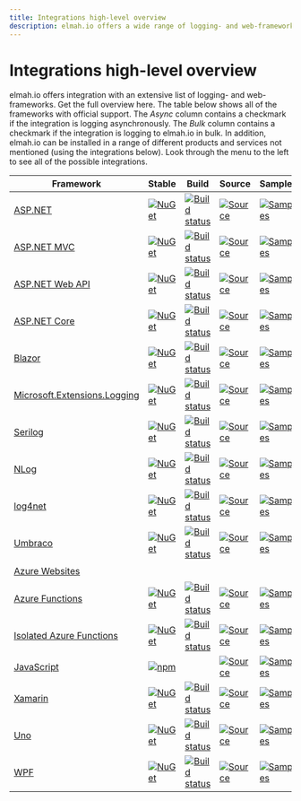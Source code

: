 ```yaml
---
title: Integrations high-level overview
description: elmah.io offers a wide range of logging- and web-frameworks. Get the full overview of all packages, samples, build status, and more here.
---
```


# Integrations high-level overview

elmah.io offers integration with an extensive list of logging- and web-frameworks. Get the full overview here. The table below shows all of the frameworks with official support. The *Async* column contains a checkmark if the integration is logging asynchronously. The *Bulk* column contains a checkmark if the integration is logging to elmah.io in bulk. In addition, elmah.io can be installed in a range of different products and services not mentioned (using the integrations below). Look through the menu to the left to see all of the possible integrations.

| Framework | Stable | Build | Source | Samples | Async | Bulk |
|---|---|---|---|---|---|---|
| [ASP.NET](/logging-to-elmah-io-from-elmah/) | [![NuGet](https://img.shields.io/nuget/v/Elmah.Io.svg)](https://www.nuget.org/packages/Elmah.Io) | [![Build status](https://github.com/elmahio/elmah.io/workflows/build/badge.svg)](https://github.com/elmahio/elmah.io/actions?query=workflow%3Abuild) | [![Source](https://img.shields.io/badge/GitHub-source-brightgreen)](https://github.com/elmahio/elmah.io) | [![Samples](https://img.shields.io/badge/samples-1-brightgreen.svg)](https://github.com/elmahio/elmah.io/tree/master/samples) | ✔️ |  |
| [ASP.NET MVC](/logging-to-elmah-io-from-aspnet-mvc/) | [![NuGet](https://img.shields.io/nuget/v/Elmah.Io.Mvc.svg)](https://www.nuget.org/packages/Elmah.Io.Mvc) | [![Build status](https://github.com/elmahio/elmah.io/workflows/build/badge.svg)](https://github.com/elmahio/elmah.io/actions?query=workflow%3Abuild) | [![Source](https://img.shields.io/badge/GitHub-source-brightgreen)](https://github.com/elmahio/elmah.io) | [![Samples](https://img.shields.io/badge/samples-1-brightgreen.svg)](https://github.com/elmahio/elmah.io/tree/master/samples) | ️✔️ |  |
| [ASP.NET Web API](/logging-to-elmah-io-from-web-api/) | [![NuGet](https://img.shields.io/nuget/v/Elmah.Io.WebApi.svg)](https://www.nuget.org/packages/Elmah.Io.WebApi) | [![Build status](https://github.com/elmahio/elmah.io/workflows/build/badge.svg)](https://github.com/elmahio/elmah.io/actions?query=workflow%3Abuild) | [![Source](https://img.shields.io/badge/GitHub-source-brightgreen)](https://github.com/elmahio/elmah.io) | [![Samples](https://img.shields.io/badge/samples-1-brightgreen.svg)](https://github.com/elmahio/elmah.io/tree/master/samples) | ✔️ |  |
| [ASP.NET Core](/logging-to-elmah-io-from-aspnet-core/) | [![NuGet](https://img.shields.io/nuget/v/Elmah.Io.AspNetCore.svg)](https://www.nuget.org/packages/Elmah.Io.AspNetCore) | [![Build status](https://github.com/elmahio/Elmah.Io.AspNetCore/workflows/build/badge.svg)](https://github.com/elmahio/Elmah.Io.AspNetCore/actions?query=workflow%3Abuild) | [![Source](https://img.shields.io/badge/GitHub-source-brightgreen)](https://github.com/elmahio/Elmah.Io.AspNetCore) | [![Samples](https://img.shields.io/badge/samples-4-brightgreen.svg)](https://github.com/elmahio/Elmah.Io.AspNetCore/tree/main/samples) | ✔️ |  |
| [Blazor](/logging-to-elmah-io-from-blazor/) | [![NuGet](https://img.shields.io/nuget/v/Elmah.Io.Blazor.Wasm.svg)](https://www.nuget.org/packages/Elmah.Io.Blazor.Wasm) | [![Build status](https://github.com/elmahio/Elmah.Io.Blazor.Wasm/workflows/build/badge.svg)](https://github.com/elmahio/Elmah.Io.Blazor.Wasm/actions?query=workflow%3Abuild) | [![Source](https://img.shields.io/badge/GitHub-source-brightgreen)](https://github.com/elmahio/Elmah.Io.Blazor.Wasm) | [![Samples](https://img.shields.io/badge/samples-1-brightgreen.svg)](https://github.com/elmahio/Elmah.Io.Blazor.Wasm/tree/main/samples) | ✔️ |  |
| [Microsoft.Extensions.Logging](/logging-to-elmah-io-from-microsoft-extensions-logging/) | [![NuGet](https://img.shields.io/nuget/v/Elmah.Io.Extensions.Logging.svg)](https://www.nuget.org/packages/Elmah.Io.Extensions.Logging) | [![Build status](https://github.com/elmahio/Elmah.Io.Extensions.Logging/workflows/build/badge.svg)](https://github.com/elmahio/Elmah.Io.Extensions.Logging/actions?query=workflow%3Abuild) | [![Source](https://img.shields.io/badge/GitHub-source-brightgreen)](https://github.com/elmahio/Elmah.Io.Extensions.Logging) | [![Samples](https://img.shields.io/badge/samples-11-brightgreen.svg)](https://github.com/elmahio/Elmah.Io.Extensions.Logging/tree/main/samples) | ✔️ | ✔️ |
| [Serilog](/logging-to-elmah-io-from-serilog/) | [![NuGet](https://img.shields.io/nuget/v/Serilog.Sinks.ElmahIo.svg)](https://www.nuget.org/packages/Serilog.Sinks.ElmahIo) | [![Build status](https://github.com/elmahio/serilog-sinks-elmahio/workflows/build/badge.svg)](https://github.com/elmahio/serilog-sinks-elmahio/actions?query=workflow%3Abuild) | [![Source](https://img.shields.io/badge/GitHub-source-brightgreen)](https://github.com/elmahio/serilog-sinks-elmahio) | [![Samples](https://img.shields.io/badge/samples-5-brightgreen.svg)](https://github.com/elmahio/serilog-sinks-elmahio/tree/main/examples) | ✔️ | ✔️ |
| [NLog](/logging-to-elmah-io-from-nlog/) | [![NuGet](https://img.shields.io/nuget/v/elmah.io.nlog.svg)](https://www.nuget.org/packages/elmah.io.nlog) | [![Build status](https://github.com/elmahio/elmah.io.nlog/workflows/build/badge.svg)](https://github.com/elmahio/elmah.io.nlog/actions?query=workflow%3Abuild) | [![Source](https://img.shields.io/badge/GitHub-source-brightgreen)](https://github.com/elmahio/elmah.io.nlog) | [![Samples](https://img.shields.io/badge/samples-5-brightgreen.svg)](https://github.com/elmahio/elmah.io.nlog/tree/main/samples) | ✔️ | ✔️ |
| [log4net](/logging-to-elmah-io-from-log4net/) | [![NuGet](https://img.shields.io/nuget/v/elmah.io.log4net.svg)](https://www.nuget.org/packages/elmah.io.log4net) | [![Build status](https://github.com/elmahio/elmah.io.log4net/workflows/build/badge.svg)](https://github.com/elmahio/elmah.io.log4net/actions?query=workflow%3Abuild) | [![Source](https://img.shields.io/badge/GitHub-source-brightgreen)](https://github.com/elmahio/elmah.io.log4net) | [![Samples](https://img.shields.io/badge/samples-5-brightgreen.svg)](https://github.com/elmahio/elmah.io.log4net/tree/main/samples) | ✔️ |  |
| [Umbraco](/logging-to-elmah-io-from-umbraco/) | [![NuGet](https://img.shields.io/nuget/v/elmah.io.umbraco.svg)](https://www.nuget.org/packages/elmah.io.umbraco/) | [![Build status](https://github.com/elmahio/elmah.io.umbraco/workflows/build/badge.svg)](https://github.com/elmahio/elmah.io.umbraco/actions?query=workflow%3Abuild) | [![Source](https://img.shields.io/badge/GitHub-source-brightgreen)](https://github.com/elmahio/elmah.io.umbraco) | [![Samples](https://img.shields.io/badge/samples-2-brightgreen.svg)](https://github.com/elmahio/elmah.io.umbraco/tree/main/samples) | ✔️ |  |
| [Azure Websites](/logging-to-elmah-io-from-a-running-website-on-azure/) | | | | | ✔️ |  |
| [Azure Functions](/logging-to-elmah-io-from-azure-functions/) | [![NuGet](https://img.shields.io/nuget/v/Elmah.Io.Functions.svg)](https://www.nuget.org/packages/Elmah.Io.Functions) | [![Build status](https://github.com/elmahio/Elmah.Io.Functions/workflows/build/badge.svg)](https://github.com/elmahio/Elmah.Io.Functions/actions?query=workflow%3Abuild) | [![Source](https://img.shields.io/badge/GitHub-source-brightgreen)](https://github.com/elmahio/Elmah.Io.Functions) | [![Samples](https://img.shields.io/badge/samples-4-brightgreen.svg)](https://github.com/elmahio/Elmah.Io.Functions/tree/main/samples) | ✔️ |  |
| [Isolated Azure Functions](/logging-to-elmah-io-from-isolated-azure-functions/) | [![NuGet](https://img.shields.io/nuget/v/Elmah.Io.Functions.Isolated.svg)](https://www.nuget.org/packages/Elmah.Io.Functions.Isolated) | [![Build status](https://github.com/elmahio/Elmah.Io.Functions.Isolated/workflows/build/badge.svg)](https://github.com/elmahio/Elmah.Io.Functions.Isolated/actions?query=workflow%3Abuild) | [![Source](https://img.shields.io/badge/GitHub-source-brightgreen)](https://github.com/elmahio/Elmah.Io.Functions.Isolated) | [![Samples](https://img.shields.io/badge/samples-6-brightgreen.svg)](https://github.com/elmahio/Elmah.Io.Functions.Isolated/tree/main/samples) | ✔️ |  |
| [JavaScript](/logging-to-elmah-io-from-javascript/) | [![npm](https://img.shields.io/npm/v/elmah.io.javascript.svg)](https://www.npmjs.com/package/elmah.io.javascript) | | [![Source](https://img.shields.io/badge/GitHub-source-brightgreen)](https://github.com/elmahio/elmah.io.javascript) | [![Samples](https://img.shields.io/badge/samples-8-brightgreen.svg)](https://github.com/elmahio/elmah.io.javascript/tree/main/samples) | ✔️ |  |
| [Xamarin](/logging-to-elmah-io-from-xamarin/) | [![NuGet](https://img.shields.io/nuget/v/elmah.io.xamarin.svg)](https://www.nuget.org/packages/elmah.io.xamarin/) | [![Build status](https://github.com/elmahio/elmah.io.xamarin/workflows/build/badge.svg)](https://github.com/elmahio/elmah.io.xamarin/actions?query=workflow%3Abuild) | [![Source](https://img.shields.io/badge/GitHub-source-brightgreen)](https://github.com/elmahio/elmah.io.xamarin) | [![Samples](https://img.shields.io/badge/samples-3-brightgreen.svg)](https://github.com/elmahio/elmah.io.xamarin/tree/main/samples) | ✔️ |  |
| [Uno](/logging-to-elmah-io-from-uno/) | [![NuGet](https://img.shields.io/nuget/v/elmah.io.uno.svg)](https://www.nuget.org/packages/elmah.io.uno/) | [![Build status](https://github.com/elmahio/elmah.io.uno/workflows/build/badge.svg)](https://github.com/elmahio/elmah.io.uno/actions?query=workflow%3Abuild) | [![Source](https://img.shields.io/badge/GitHub-source-brightgreen)](https://github.com/elmahio/elmah.io.uno) | [![Samples](https://img.shields.io/badge/samples-1-brightgreen.svg)](https://github.com/elmahio/elmah.io.uno/tree/main/samples) | ✔️ |  |
| [WPF](/logging-to-elmah-io-from-wpf/) | [![NuGet](https://img.shields.io/nuget/v/Elmah.Io.Wpf.svg)](https://www.nuget.org/packages/elmah.io.wpf/) | [![Build status](https://github.com/elmahio/elmah.io.wpf/workflows/build/badge.svg)](https://github.com/elmahio/elmah.io.wpf/actions?query=workflow%3Abuild) | [![Source](https://img.shields.io/badge/GitHub-source-brightgreen)](https://github.com/elmahio/elmah.io.wpf) | [![Samples](https://img.shields.io/badge/samples-2-brightgreen.svg)](https://github.com/elmahio/elmah.io.wpf/tree/main/samples) | ✔️ |  |